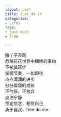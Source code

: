 ```yaml
---
layout: post
title: Just do it
categories:
- Lifes
tags:
- just doit
- free

---
```


撒丫子奔跑    
忽略花花世界中糟糕的事物    
不被其羁绊    
掌握节奏，一如即往    
点点滴滴的进步    
分分厘厘的成长   
不气馁，不放弃    
淡泊宁静    
坚定信念，相信自己    
勇于自我，free do me
